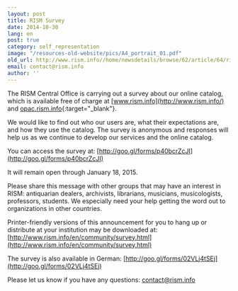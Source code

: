```yaml
---
layout: post
title: RISM Survey
date: 2014-10-30
lang: en
post: true
category: self_representation
image: "/resources-old-website/pics/A4_portrait_01.pdf"
old_url: http://www.rism.info//home/newsdetails/browse/62/article/64/rism-survey.html
email: contact@rism.info
author: ''
---
```


The RISM Central Office is carrying out a survey about our online catalog, which is available free of charge at [www.rism.info](http://www.rism.info/) and [opac.rism.info](http://opac.rism.info/){:target="_blank"}.


We would like to find out who our users are, what their expectations are, and how they use the catalog. The survey is anonymous and responses will help us as we continue to develop our services and the online catalog.


You can access the survey at: [http://goo.gl/forms/p40bcrZcJI](http://goo.gl/forms/p40bcrZcJI)


It will remain open through January 18, 2015.


Please share this message with other groups that may have an interest in RISM: antiquarian dealers, archivists, librarians, musicians, musicologists, professors, students. We especially need your help getting the word out to organizations in other countries.


Printer-friendly versions of this announcement for you to hang up or distribute at your institution may be downloaded at: [http://www.rism.info/en/community/survey.html](http://www.rism.info/en/community/survey.html)


The survey is also available in German: [http://goo.gl/forms/02VLj4tSEj](http://goo.gl/forms/02VLj4tSEj)


Please let us know if you have any questions: [contact@rism.info](mailto:contact@rism.info)


